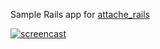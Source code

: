 Sample Rails app for [attache_rails](https://github.com/choonkeat/attache_rails)

[![screencast](https://cloud.githubusercontent.com/assets/473/6314839/146b1c2c-ba29-11e4-9e1e-f09aa2e1925f.gif)](http://youtu.be/c0QiVaeSlWM)
